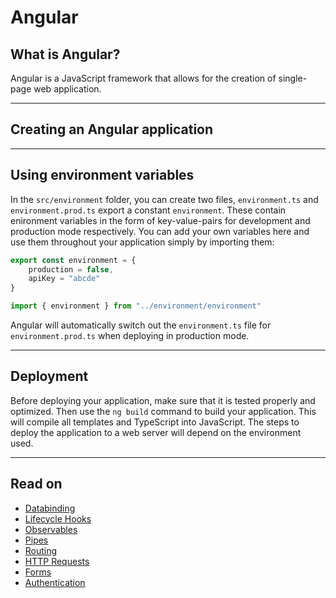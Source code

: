 # Angular

## What is Angular?
Angular is a JavaScript framework that allows for the creation of single-page web application.

---
## Creating an Angular application


---
## Using environment variables
In the `src/environment` folder, you can create two files, `environment.ts` and `environment.prod.ts` export a constant `environment`. These contain enironment variables in the form of key-value-pairs for development and production mode respectively. You can add your own variables here and use them throughout your application simply by importing them:
```js
export const environment = {
    production = false,
    apiKey = "abcde"
}
```
```js
import { environment } from "../environment/environment"
```
Angular will automatically switch out the `environment.ts` file for `environment.prod.ts` when deploying in production mode.

---
## Deployment
Before deploying your application, make sure that it is tested properly and optimized. Then use the `ng build` command to build your application. This will compile all templates and TypeScript into JavaScript. The steps to deploy the application to a web server will depend on the environment used.

---
## Read on
- [Databinding](./databinding.md)
- [Lifecycle Hooks](./lifecycle-hooks.md)
- [Observables](./observables.md)
- [Pipes](./pipes.md)
- [Routing](../Routing/index.md)
- [HTTP Requests](../HTTP%20Requests/index.md)
- [Forms](../Forms/index.md)
- [Authentication](./authentication.md)